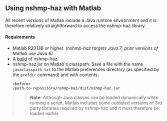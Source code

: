 Using nshmp-haz with Matlab
---------------------------

All recent versions of Matlab include a Java runtime environment and it is therefore relatively straightforward to access the nshmp-haz library.

#### Requirements

* Matlab R2013B or higher.
  *(nshmp-haz targets Java 7; prior versions of Matlab use Java 6)*
* A [build](/usgs/nshmp-haz/wiki/Building-&-Running) of nshmp-haz.
* nshmp-haz.jar on Matlab's classpath.
  Save a file with the name `javaclasspath.txt` to the Matlab preferences directory (as specified by the `prefdir` command) and with contents: 
  ```
  <before>
  /path-to-repository/nshmp-haz/dist/nshmp-haz.jar
  ```
>> **Note:** Although Java classes can be loaded dynamically when running a script, Matlab includes some outdated versions of 3rd party libraries required by nshmp-haz and it must therefore be loaded earlier.

